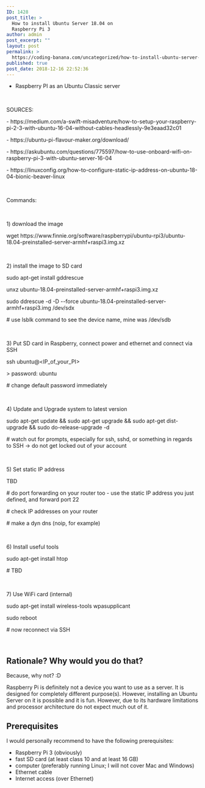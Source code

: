 ```yaml
---
ID: 1428
post_title: >
  How to install Ubuntu Server 18.04 on
  Raspberry Pi 3
author: admin
post_excerpt: ""
layout: post
permalink: >
  https://coding-banana.com/uncategorized/how-to-install-ubuntu-server-18-04-on-raspberry-pi-3/
published: true
post_date: 2018-12-16 22:52:36
---
```

<ul>
<li><span style="font-weight: 400;">Raspberry PI as an Ubuntu Classic server</span></li>
</ul>
<p> </p>
<p><span style="font-weight: 400;">SOURCES: </span></p>
<p><span style="font-weight: 400;">- https://medium.com/a-swift-misadventure/how-to-setup-your-raspberry-pi-2-3-with-ubuntu-16-04-without-cables-headlessly-9e3eaad32c01</span></p>
<p><span style="font-weight: 400;">- https://ubuntu-pi-flavour-maker.org/download/</span></p>
<p><span style="font-weight: 400;">- https://askubuntu.com/questions/775597/how-to-use-onboard-wifi-on-raspberry-pi-3-with-ubuntu-server-16-04</span></p>
<p><span style="font-weight: 400;">- https://linuxconfig.org/how-to-configure-static-ip-address-on-ubuntu-18-04-bionic-beaver-linux</span></p>
<p> </p>
<p><span style="font-weight: 400;">Commands: </span></p>
<p> </p>
<p><span style="font-weight: 400;">1) download the image</span></p>
<p><span style="font-weight: 400;">wget https://www.finnie.org/software/raspberrypi/ubuntu-rpi3/ubuntu-18.04-preinstalled-server-armhf+raspi3.img.xz</span></p>
<p> </p>
<p><span style="font-weight: 400;">2) install the image to SD card</span></p>
<p><span style="font-weight: 400;">sudo apt-get install gddrescue</span></p>
<p><span style="font-weight: 400;">unxz ubuntu-18.04-preinstalled-server-armhf+raspi3.img.xz</span></p>
<p><span style="font-weight: 400;">sudo ddrescue -d -D --force ubuntu-18.04-preinstalled-server-armhf+raspi3.img /dev/sdx</span></p>
<p><span style="font-weight: 400;"># use lsblk command to see the device name, mine was /dev/sdb</span></p>
<p> </p>
<p><span style="font-weight: 400;">3) Put SD card in Raspberry, connect power and ethernet and connect via SSH</span></p>
<p><span style="font-weight: 400;">ssh ubuntu@&lt;IP_of_your_PI&gt;</span></p>
<p><span style="font-weight: 400;">&gt; password: ubuntu</span></p>
<p><span style="font-weight: 400;"># change default password immediately </span></p>
<p> </p>
<p><span style="font-weight: 400;">4) Update and Upgrade system to latest version</span></p>
<p><span style="font-weight: 400;">sudo apt-get update &amp;&amp; sudo apt-get upgrade &amp;&amp; sudo apt-get dist-upgrade &amp;&amp; sudo do-release-upgrade -d</span></p>
<p><span style="font-weight: 400;"># watch out for prompts, especially for ssh, sshd, or something in regards to SSH -&gt; do not get locked out of your account</span></p>
<p> </p>
<p><span style="font-weight: 400;">5) Set static IP address</span></p>
<p><span style="font-weight: 400;">TBD</span></p>
<p><span style="font-weight: 400;"># do port forwarding on your router too - use the static IP address you just defined, and forward port 22</span></p>
<p><span style="font-weight: 400;"># check IP addresses on your router</span></p>
<p><span style="font-weight: 400;"># make a dyn dns (noip, for example)</span></p>
<p> </p>
<p><span style="font-weight: 400;">6) Install useful tools</span></p>
<p><span style="font-weight: 400;">sudo apt-get install htop</span></p>
<p><span style="font-weight: 400;"># TBD</span></p>
<p> </p>
<p><span style="font-weight: 400;">7) Use WiFi card (internal)</span></p>
<p><span style="font-weight: 400;">sudo apt-get install wireless-tools wpasupplicant</span></p>
<p><span style="font-weight: 400;">sudo reboot</span></p>
<p><span style="font-weight: 400;"># now reconnect via SSH</span></p>
<p> </p>

<!-- wp:heading -->
<h2>Rationale? Why would you do that?</h2>
<!-- /wp:heading -->

<!-- wp:paragraph -->
<p>Because, why not? :D<br></p>
<!-- /wp:paragraph -->

<!-- wp:paragraph -->
<p>Raspberry Pi is definitely not a device you want to use as a server. It is designed for <g class="gr_ gr_152 gr-alert gr_gramm gr_inline_cards gr_run_anim Grammar only-ins doubleReplace replaceWithoutSep" id="152" data-gr-id="152">completely</g> different purpose(s). However, installing an Ubuntu Server on it is possible and it is fun. However, due to its hardware limitations and processor architecture do not expect much out of it.</p>
<!-- /wp:paragraph -->

<!-- wp:heading -->
<h2>Prerequisites</h2>
<!-- /wp:heading -->

<!-- wp:paragraph -->
<p>I would personally recommend to have the following prerequisites: </p>
<!-- /wp:paragraph -->

<!-- wp:list -->
<ul><li>Raspberry Pi 3 (obviously)</li><li>fast SD card (at least class 10 and at least 16 GB)</li><li>computer (preferably running Linux; I will not cover Mac and Windows) </li><li>Ethernet cable</li><li>Internet access (over Ethernet)</li></ul>
<!-- /wp:list -->

<!-- wp:paragraph -->
<p></p>
<!-- /wp:paragraph -->